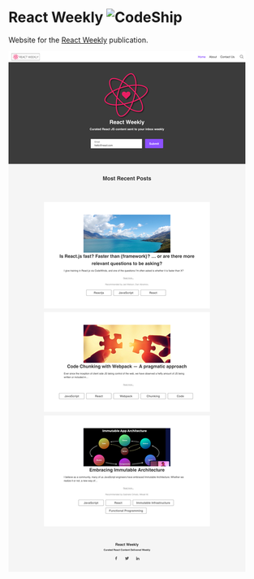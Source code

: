 # React Weekly ![CodeShip](https://codeship.com/projects/6d743cb0-5e65-0134-8545-2e28d2b4319e/status?branch=master)


Website for the [React Weekly](https://medium.com/react-weekly) publication.

![React Weekly Main Full](https://github.com/RyanCCollins/cdn/blob/master/portfolio-image-gallery-images/react-weekly/mainfull.png?raw=true)
